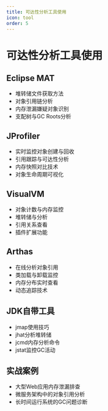 ```yaml
---
title: 可达性分析工具使用
icon: tool
order: 5
---
```

# 可达性分析工具使用

## Eclipse MAT
- 堆转储文件获取方法
- 对象引用链分析
- 内存泄漏嫌疑对象识别
- 支配树与GC Roots分析

## JProfiler
- 实时监控对象创建与回收
- 引用跟踪与可达性分析
- 内存快照对比技术
- 对象生命周期可视化

## VisualVM
- 对象计数与内存监控
- 堆转储与分析
- 引用关系查看
- 插件扩展功能

## Arthas
- 在线分析对象引用
- 类加载与卸载监控
- 内存分布实时查看
- 动态追踪技术

## JDK自带工具
- jmap使用技巧
- jhat分析堆转储
- jcmd内存分析命令
- jstat监控GC活动

## 实战案例
- 大型Web应用内存泄漏排查
- 微服务架构中的对象引用分析
- 长时间运行系统的GC问题诊断
